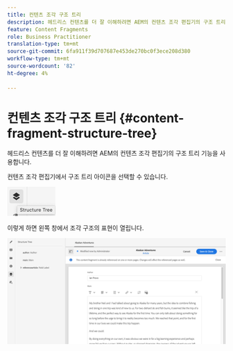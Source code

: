 ```yaml
---
title: 컨텐츠 조각 구조 트리
description: 헤드리스 컨텐츠를 더 잘 이해하려면 AEM의 컨텐츠 조각 편집기의 구조 트리 기능을 사용합니다.
feature: Content Fragments
role: Business Practitioner
translation-type: tm+mt
source-git-commit: 6fa911f39d707687e453de270bc0f3ece208d380
workflow-type: tm+mt
source-wordcount: '82'
ht-degree: 4%

---
```



# 컨텐츠 조각 구조 트리 {#content-fragment-structure-tree}

헤드리스 컨텐츠를 더 잘 이해하려면 AEM의 컨텐츠 조각 편집기의 구조 트리 기능을 사용합니다.

컨텐츠 조각 편집기에서 구조 트리 아이콘을 선택할 수 있습니다.

![컨텐츠 조각 구조 트리](assets/cfm-structuretree-01.png)

이렇게 하면 왼쪽 창에서 조각 구조의 표현이 열립니다.

![컨텐츠 조각 구조 트리](assets/cfm-structuretree-02.png)